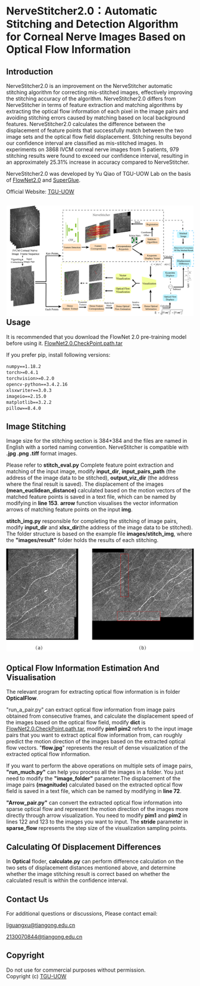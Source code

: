 NerveStitcher2.0：Automatic Stitching and Detection Algorithm for Corneal Nerve Images Based on Optical Flow Information
=======
Introduction
-------
NerveStitcher2.0 is an improvement on the NerveStitcher automatic stitching algorithm for correcting mis-stitched images, effectively improving the stitching accuracy of the algorithm. NerveStitcher2.0 differs from NerveStitcher in terms of feature extraction and matching algorithms by extracting the optical flow information of each pixel in the image pairs and avoiding stitching errors caused by matching based on local background features. NerveStitcher2.0 calculates the difference between the displacement of feature points that successfully match between the two image sets and the optical flow field displacement. Stitching results beyond our confidence interval are classified as mis-stitched images. In experiments on 3868 IVCM corneal nerve images from 5 patients, 979 stitching results were found to exceed our confidence interval, resulting in an approximately 25.31% increase in accuracy compared to NerveStitcher.

NerveStitcher2.0 was developed by Yu Qiao of TGU-UOW Lab on the basis of [FlowNet2.0](https://github.com/NVIDIA/flownet2-pytorch) and [SuperGlue](https://github.com/magicleap/SuperGluePretrainedNetwork).

Official Website: [TGU-UOW](https://tgu-uow.gitee.io/)

![](https://github.com/Better-77/NerveStitcher2.0/blob/master/outline.png)
Usage
------

It is recommended that you download the FlowNet 2.0 pre-training model before using it. [FlowNet2.0.CheckPoint.path.tar](https://drive.google.com/file/d/1hF8vS6YeHkx3j2pfCeQqqZGwA_PJq_Da/view)

If you prefer pip, install following versions:

```
numpy==1.18.2
torch>=0.4.1
torchvision>=0.2.0
opencv-python==3.4.2.16
xlsxwriter==3.0.3
imageio==2.15.0
matplotlib==3.2.2
pillow==8.4.0
```

Image Stitching
-------
Image size for the stitching section is 384*384 and the files are named in English with a sorted naming convention. NerveStitcher is compatible with **.jpg .png .tiff** format images.


Please refer to **stitch_eval.py** Complete feature point extraction and matching of the input image, modify **input_dir**, **input_pairs_path** (the address of the image data to be stitched), **output_viz_dir** (the address where the final result is saved). The displacement of the images **(mean_euclidean_distance)** calculated based on the motion vectors of the matched feature points is saved in a text file, which can be named by modifying in **line 153**. **arrow** function visualises the vector information arrows of matching feature points on the input **img**. 

**stitch_img.py** responsible for completing the stitching of image pairs, modify **input_dir** and **xlsx_dir**(the address of the image data to be stitched). The folder structure is based on the example file **images/stitch_img**, where the **"images/result"** folder holds the results of each stitching.

![](https://github.com/Better-77/NerveStitcher2.0/blob/master/stitch%20result.png)

Optical Flow Information Estimation And Visualisation
-------
The relevant program for extracting optical flow information is in folder **OpticalFlow**.

"run_a_pair.py" can extract optical flow information from image pairs obtained from consecutive frames, and calculate the displacement speed of the images based on the optical flow field, modify **dict** is [FlowNet2.0.CheckPoint.path.tar](https://drive.google.com/file/d/1hF8vS6YeHkx3j2pfCeQqqZGwA_PJq_Da/view), modify **pim1 pim2** refers to the input image pairs that you want to extract optical flow information from, can roughly predict the motion direction of the images based on the extracted optical flow vectors. "**flow.jpg**" represents the result of dense visualization of the extracted optical flow information.

If you want to perform the above operations on multiple sets of image pairs, **"run_much.py"** can help you process all the images in a folder. You just need to modify the **"image_folder"** parameter.The displacement of the image pairs **(magnitude)** calculated based on the extracted optical flow field is saved in a text file, which can be named by modifying in **line 72**.

**"Arrow_pair.py"** can convert the extracted optical flow information into sparse optical flow and represent the motion direction of the images more directly through arrow visualization. You need to modify **pim1** and **pim2** in lines 122 and 123 to the images you want to input. The **stride** parameter in **sparse_flow** represents the step size of the visualization sampling points.

Calculating Of Displacement Differences
------
In **Optical** floder, **calculate.py** can perform difference calculation on the two sets of displacement distances mentioned above, and determine whether the image stitching result is correct based on whether the calculated result is within the confidence interval.

Contact Us
-----
For additional questions or discussions, Please contact email:

[liguangxu@tiangong.edu.cn](liguangxu@tiangong.edu.cn)

[2130070844@tiangong.edu.cn](2130070844@tiangong.edu.cn)

Copyright
-----
Do not use for commercial purposes without permission.<br>
Copyright (c)  [TGU-UOW](https://tgu-uow.gitee.io/)




